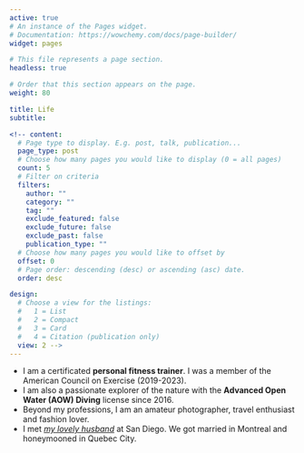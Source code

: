 ```yaml
---
active: true
# An instance of the Pages widget.
# Documentation: https://wowchemy.com/docs/page-builder/
widget: pages

# This file represents a page section.
headless: true

# Order that this section appears on the page.
weight: 80

title: Life
subtitle:

<!-- content:
  # Page type to display. E.g. post, talk, publication...
  page_type: post
  # Choose how many pages you would like to display (0 = all pages)
  count: 5
  # Filter on criteria
  filters:
    author: ""
    category: ""
    tag: ""
    exclude_featured: false
    exclude_future: false
    exclude_past: false
    publication_type: ""
  # Choose how many pages you would like to offset by
  offset: 0
  # Page order: descending (desc) or ascending (asc) date.
  order: desc

design:
  # Choose a view for the listings:
  #   1 = List
  #   2 = Compact
  #   3 = Card
  #   4 = Citation (publication only)
  view: 2 -->
---
```

* I am a certificated **personal fitness trainer**. I was a member of the American Council on Exercise (2019-2023).
* I am also a passionate explorer of the nature with the **Advanced Open Water (AOW) Diving** license since 2016. 
* Beyond my professions, I am an amateur photographer, travel enthusiast and fashion lover. 
* I met [*my lovely husband*](https://haolun-wu.netlify.app/) at San Diego. We got married in Montreal and honeymooned in Quebec City.